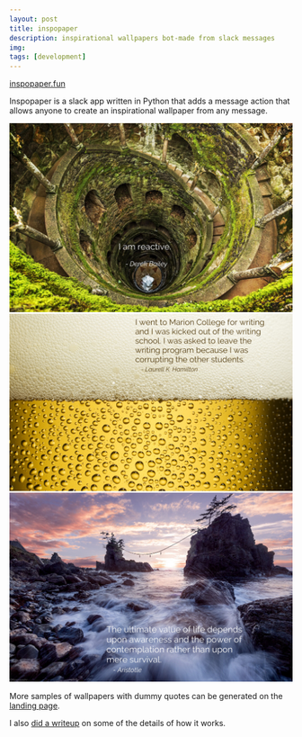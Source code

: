 ```yaml
---
layout: post
title: inspopaper
description: inspirational wallpapers bot-made from slack messages
img:
tags: [development]
---
```


[inspopaper.fun](https://inspopaper.fun)

Inspopaper is a slack app written in Python that adds a message action that allows anyone to create an inspirational wallpaper from any message.

<img class="fullimg" src="/img/2019/wallpaper-samples/hole.jpeg">
<img class="fullimg" src="/img/2019/wallpaper-samples/beer.jpeg">
<img class="fullimg" src="/img/2019/wallpaper-samples/water.jpeg">

More samples of wallpapers with dummy quotes can be generated on the [landing page](https://inspopaper.fun).

I also [did a writeup](/2019/04/07/generating-wallpapers-for-inspopaper.html) on some of the details of how it works.

